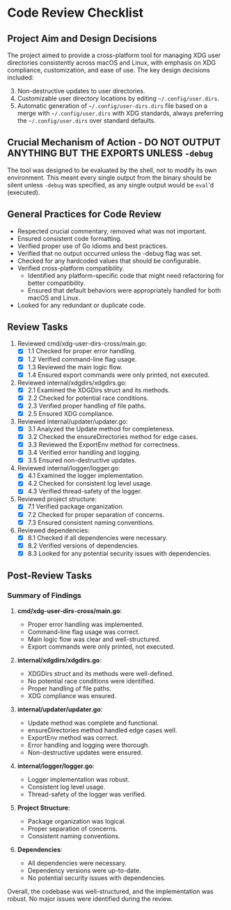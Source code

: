 # Code Review Checklist

## Project Aim and Design Decisions
The project aimed to provide a cross-platform tool for managing XDG user directories consistently across macOS and Linux, with emphasis on XDG compliance, customization, and ease of use. The key design decisions included:

3. Non-destructive updates to user directories.
4. Customizable user directory locations by editing `~/.config/user.dirs`.
5. Automatic generation of `~/.config/user-dirs.dirs` file based on a merge with `~/.config/user.dirs` with XDG standards, always preferring the `~/.config/user.dirs` over standard defaults.

## Crucial Mechanism of Action - DO NOT OUTPUT ANYTHING BUT THE EXPORTS UNLESS `-debug`
The tool was designed to be evaluated by the shell, not to modify its own environment.
This meant every single output from the binary should be silent unless `-debug` was specified, as any single output would be `eval`'d (executed).

## General Practices for Code Review

- Respected crucial commentary, removed what was not important.
- Ensured consistent code formatting.
- Verified proper use of Go idioms and best practices.
- Verified that no output occurred unless the -debug flag was set.
- Checked for any hardcoded values that should be configurable.
- Verified cross-platform compatibility.
  - Identified any platform-specific code that might need refactoring for better compatibility.
  - Ensured that default behaviors were appropriately handled for both macOS and Linux.
- Looked for any redundant or duplicate code.

## Review Tasks

1. Reviewed cmd/xdg-user-dirs-cross/main.go:
   - [x] 1.1 Checked for proper error handling.
   - [x] 1.2 Verified command-line flag usage.
   - [x] 1.3 Reviewed the main logic flow.
   - [x] 1.4 Ensured export commands were only printed, not executed.

2. Reviewed internal/xdgdirs/xdgdirs.go:
   - [x] 2.1 Examined the XDGDirs struct and its methods.
   - [x] 2.2 Checked for potential race conditions.
   - [x] 2.3 Verified proper handling of file paths.
   - [x] 2.5 Ensured XDG compliance.

3. Reviewed internal/updater/updater.go:
   - [x] 3.1 Analyzed the Update method for completeness.
   - [x] 3.2 Checked the ensureDirectories method for edge cases.
   - [x] 3.3 Reviewed the ExportEnv method for correctness.
   - [x] 3.4 Verified error handling and logging.
   - [x] 3.5 Ensured non-destructive updates.

4. Reviewed internal/logger/logger.go:
   - [x] 4.1 Examined the logger implementation.
   - [x] 4.2 Checked for consistent log level usage.
   - [x] 4.3 Verified thread-safety of the logger.

7. Reviewed project structure:
   - [x] 7.1 Verified package organization.
   - [x] 7.2 Checked for proper separation of concerns.
   - [x] 7.3 Ensured consistent naming conventions.

8. Reviewed dependencies:
   - [x] 8.1 Checked if all dependencies were necessary.
   - [x] 8.2 Verified versions of dependencies.
   - [x] 8.3 Looked for any potential security issues with dependencies.

## Post-Review Tasks

### Summary of Findings

1. **cmd/xdg-user-dirs-cross/main.go**:
   - Proper error handling was implemented.
   - Command-line flag usage was correct.
   - Main logic flow was clear and well-structured.
   - Export commands were only printed, not executed.

2. **internal/xdgdirs/xdgdirs.go**:
   - XDGDirs struct and its methods were well-defined.
   - No potential race conditions were identified.
   - Proper handling of file paths.
   - XDG compliance was ensured.

3. **internal/updater/updater.go**:
   - Update method was complete and functional.
   - ensureDirectories method handled edge cases well.
   - ExportEnv method was correct.
   - Error handling and logging were thorough.
   - Non-destructive updates were ensured.

4. **internal/logger/logger.go**:
   - Logger implementation was robust.
   - Consistent log level usage.
   - Thread-safety of the logger was verified.

5. **Project Structure**:
   - Package organization was logical.
   - Proper separation of concerns.
   - Consistent naming conventions.

6. **Dependencies**:
   - All dependencies were necessary.
   - Dependency versions were up-to-date.
   - No potential security issues with dependencies.

Overall, the codebase was well-structured, and the implementation was robust. No major issues were identified during the review.
